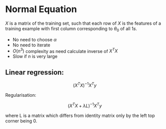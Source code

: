 # Normal Equation

$X$ is a matrix of the training set, such that each row of $X$ is the features of a training example with first column corresponding to $\theta_0$ of all $1s$. 

- No need to choose $\alpha$
- No need to iterate
- $O(n^3)$ complexity as need calculate inverse of $X^TX$
- Slow if $n$ is very large


## Linear regression:

$$
    (X^TX)^{-1}X^Ty
$$

Regularisation:

$$
    (X^TX+ \lambda L)^{-1}X^Ty
$$

where L is a matrix which differs from identity matrix only by the left top corner being 0.